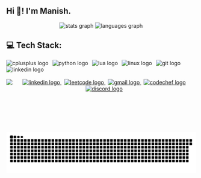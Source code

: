 <h2 align="left">Hi 👋! I'm Manish.</h2>

<div align="center">
  <img src="https://github-readme-stats.vercel.app/api?username=manish-pandey413&hide_title=false&hide_rank=true&show_icons=true&include_all_commits=true&count_private=true&disable_animations=false&theme=gruvbox&locale=en&hide_border=true&custom_title=Github%20Stats" height="180" alt="stats graph"  />
  <img src="https://github-readme-stats.vercel.app/api/top-langs?username=manish-pandey413&locale=en&hide_title=false&layout=compact&card_width=320&langs_count=10&theme=gruvbox&hide_border=true" height="180" alt="languages graph"  />

</div>


<h2 align="left">💻  Tech Stack:</h2>
<div align="left">
  <img src="https://cdn.jsdelivr.net/gh/devicons/devicon/icons/cplusplus/cplusplus-original.svg" height="32" alt="cplusplus logo"  />
  <img width="3" />
  <img src="https://cdn.jsdelivr.net/gh/devicons/devicon/icons/python/python-original.svg" height="32" alt="python logo"  />
  <img width="3" />
  <img src="https://cdn.jsdelivr.net/gh/devicons/devicon/icons/lua/lua-original.svg" height="32" alt="lua logo"  />
  <img width="3" />
  <img src="https://cdn.jsdelivr.net/gh/devicons/devicon/icons/linux/linux-original.svg" height="32" alt="linux logo"  />
  <img width="3" />
  <img src="https://cdn.jsdelivr.net/gh/devicons/devicon/icons/git/git-original.svg" height="32" alt="git logo"  />
  <img width="3" />
  <img src="https://cdn.jsdelivr.net/gh/devicons/devicon/icons/linkedin/linkedin-original.svg" height="32" alt="linkedin logo"  />
</div>


<br clear="both">

<img align="left" height="140" src="https://media1.tenor.com/m/Xf_PZVtHpSgAAAAC/anime-typing.gif"  />


<div align="center">
  <a href="https://www.linkedin.com/in/manish-pandey-260aab325/" target="_blank">
    <img src="https://img.shields.io/static/v1?message=LinkedIn&logo=linkedin&label=&color=0077B5&logoColor=white&labelColor=&style=for-the-badge" height="45" alt="linkedin logo"  />
  </a>
    <img width="3" />
    <a href="https://leetcode.com/u/_Manish_Pandey_/" target="_blank">
    <img src="https://external-content.duckduckgo.com/iu/?u=https%3A%2F%2Fblogs-hots-files.s3.amazonaws.com%2Fimages%2F2021%2F07%2Fleetcode_button_icon_151892.png&f=1&nofb=1&ipt=36b13bcc8db2a0f608e185fea732038fe902df3c0a2d111cc02f0beed8590a40&ipo=images" height="45" alt="leetcode logo"  />
  </a>
    <img width="3" />
  <a href="mailto:manishpandey0.connect@gmail.com" target="_blank">
    <img src="https://img.shields.io/static/v1?message=Gmail&logo=gmail&label=&color=D14836&logoColor=white&labelColor=&style=for-the-badge" height="45" alt="gmail logo"  />
  </a>
    <img width="3" />
  <a href="https://www.codechef.com/users/d3f4ult/" target="_blank">
    <img src="https://external-content.duckduckgo.com/iu/?u=https%3A%2F%2Fcdn.icon-icons.com%2Ficons2%2F2530%2FPNG%2F512%2Fcodechef_button_icon_151902.png&f=1&nofb=1&ipt=341bab666a5220246adad0d080287196e7f0c148de475308c1f1d8a7a6214d33&ipo=images" height="45" alt="codechef logo"  />
  </a>
  <a href="https://discord.com/users/918382617584349194/" target="_blank">
    <img src="https://img.shields.io/static/v1?message=Discord&logo=discord&label=&color=7289DA&logoColor=white&labelColor=&style=for-the-badge" height="45" alt="discord logo"  />
</div>

###

<br clear="both">

<img src="https://raw.githubusercontent.com/manish-pandey413/manish-pandey413/output/snake.svg" alt="Snake animation" />

###
<br clear="both">

